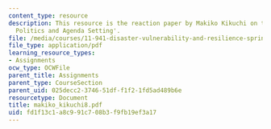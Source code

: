 ```yaml
---
content_type: resource
description: This resource is the reaction paper by Makiko Kikuchi on the topic 'Disaster
  Politics and Agenda Setting'.
file: /media/courses/11-941-disaster-vulnerability-and-resilience-spring-2005/fd1f13c1a8c991c708b3f9fb19ef3a17_makiko_kikuchi8.pdf
file_type: application/pdf
learning_resource_types:
- Assignments
ocw_type: OCWFile
parent_title: Assignments
parent_type: CourseSection
parent_uid: 025decc2-3746-51df-f1f2-1fd5ad489b6e
resourcetype: Document
title: makiko_kikuchi8.pdf
uid: fd1f13c1-a8c9-91c7-08b3-f9fb19ef3a17
---
```


